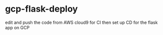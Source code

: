 # gcp-flask-deploy
edit and push the code from AWS cloud9 for CI then set up CD for the flask app on GCP

